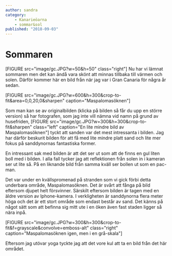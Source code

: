 ```yaml
---
author: sandra
category:
    - Kanarieöarna
    - sommar&sol
published: "2018-09-03"
---
```

Sommaren
==================================

[FIGURE src="image/gc.JPG?w=50&h=50" class="right"]
Nu har vi lämnat sommaren men det kan ändå vara skönt att minnas tillbaka till värmen och solen. Därför kommer här en bild från när jag var i Gran Canaria för några år sedan.


<!--more-->


[FIGURE src="image/gc.JPG?w=600&h=300&crop-to-fit&area=0,0,20,0&sharpen"  caption="Maspalomasöknen"]

Som man kan se av originalbilden (klicka på bilden så får du upp en större version) så har fotografen, som jag inte vill nämna vid namn på grund av husefriden,
[FIGURE src="image/gc.JPG?w=300&h=300&crop-to-fit&sharpen" class="left" caption="En lite mindre bild av Maspalomasöknen"]
tyckt att sanden var det mest intressanta i bilden. Jag har därför beskurit bilden för att få med lite mindre platt sand och lite mer fokus på sanddynornas fantastiska former.

En intressant sak med bilden är att det ser ut som att de finns en gul liten boll med i bilden. I alla fall tycker jag att reflektionen från solen in i kameran ser ut lite så. På en liknande bild från samma kväll ser bollen ut som en pac-man.

Det var under en kvällspromenad på stranden som vi gick förbi detta underbara område, Maspalomasöknen. Det är svårt att fånga på bild eftersom djupet helt försvinner. Särskilt eftersom bilden är tagen med en äldre version av Iphone-kamera. I verkligheten är sanddynorna flera meter höga och det är ett stort område som endast består av sand. Det känns på något sätt som att befinna sig mitt ute i en öken även fast staden ligger så nära inpå.

[FIGURE src="image/gc.JPG?w=300&h=300&crop-to-fit&f=grayscale&convolve=emboss-alt" class="right" caption="Maspalomasöknen igen, men i en grå-skala"]

Eftersom jag utövar yoga tyckte jag att det vore kul att ta en bild från det här området.
